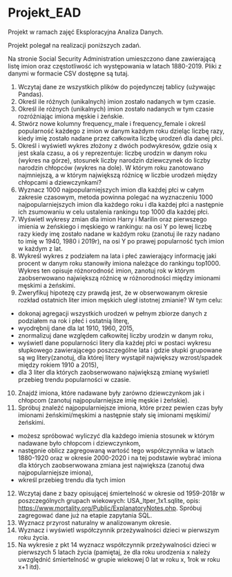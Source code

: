 # Projekt_EAD
Projekt w ramach zajęć Eksploracyjna Analiza Danych.

Projekt polegał na realizacji poniższych zadań.

Na stronie Social Security Administration umieszczono dane zawierającą listę imion oraz częstotliwość ich występowania w latach 1880-2019. Pliki z danymi w formacie CSV dostępne są tutaj.

1. Wczytaj dane ze wszystkich plików do pojedynczej tablicy (używając Pandas).
2. Określ ile różnych (unikalnych) imion zostało nadanych w tym czasie.
3. Określ ile różnych (unikalnych) imion zostało nadanych w tym czasie rozróżniając imiona męskie i żeńskie.
4. Stwórz nowe kolumny frequency_male i frequency_female i określ popularność każdego z imion w danym każdym roku dzieląc liczbę razy, kiedy imię zostało nadane przez całkowita liczbę urodzeń dla danej płci.
5. Określ i wyświetl wykres złożony z dwóch podwykresów, gdzie osią x jest skala czasu, a oś y reprezentuje:
liczbę urodzin w danym roku (wykres na górze), 
stosunek liczby narodzin dziewczynek do liczby narodzin chłopców (wykres na dole). W którym roku zanotowano najmniejszą, a w którym największą różnicę w liczbie urodzeń między chłopcami a dziewczynkami?
6. Wyznacz 1000 najpopularniejszych imion dla każdej płci w całym zakresie czasowym, metoda powinna polegać na wyznaczeniu 1000 najpopularniejszych imion dla każdego roku i dla każdej płci a następnie ich zsumowaniu w celu ustalenia rankingu top 1000 dla każdej płci.
7. Wyświetl wykresy zmian dla imion Harry i Marilin oraz pierwszego imienia w żeńskiego i męskiego w rankingu:
na osi Y po lewej liczbę razy kiedy imę zostało nadane w każdym roku (zanotuj ile razy nadano to imię w 1940, 1980 i 2019r), 
na osi Y po prawej popularność tych imion w każdym z lat.
8. Wykreśl wykres z podziałem na lata i płeć zawierający informację jaki procent w danym roku stanowiły imiona należące do rankingu top1000. Wykres ten opisuje różnorodność imion, zanotuj rok w którym zaobserwowano największą różnicę w różnorodności między imionami męskimi a żeńskimi.
9. Zweryfikuj hipotezę czy prawdą jest, że w obserwowanym okresie rozkład ostatnich liter imion męskich uległ istotnej zmianie? W tym celu:
- dokonaj agregacji wszystkich urodzeń w pełnym zbiorze danych z podziałem na rok i płeć i ostatnią literę,
- wyodrębnij dane dla lat 1910, 1960, 2015, 
- znormalizuj dane względem całkowitej liczby urodzin w danym roku, 
- wyświetl dane popularności litery dla każdej płci w postaci wykresu słupkowego zawierającego poszczególne lata i gdzie słupki grupowane są wg litery(zanotuj, dla której litery wystąpił największy wzrost/spadek między rokiem 1910 a 2015), 
- dla 3 liter dla których zaobserwowano największą zmianę wyświetl przebieg trendu popularności w czasie.
10. Znajdź imiona, które nadawane były zarówno dziewczynkom jak i chłopcom (zanotuj najpopularniejsze imię męskie i żeńskie).
11. Spróbuj znaleźć najpopularniejsze imiona, które przez pewien czas były imionami żeńskimi/męskimi a następnie stały się imionami męskimi/żeńskimi.
- możesz spróbować wyliczyć dla każdego imienia stosunek w którym nadawane było chłopcom i dziewczynkom,
- następnie oblicz zagregowaną wartość tego współczynnika w latach 1880-1920 oraz w okresie 2000-2020 i na tej podstawie wybrać imiona dla których zaobserwowana zmiana jest największa (zanotuj dwa najpopularniejsze imiona),
- wkreśl przebieg trendu dla tych imion
12. Wczytaj dane z bazy opisującej śmiertelność w okresie od 1959-2018r w poszczególnych grupach wiekowych: USA_ltper_1x1.sqlite, opis: https://www.mortality.org/Public/ExplanatoryNotes.php. Spróbuj zagregować dane już na etapie zapytania SQL.
13. Wyznacz przyrost naturalny w analizowanym okresie.
14. Wyznacz i wyświetl współczynnik przeżywalności dzieci w pierwszym roku życia.
15. Na wykresie z pkt 14 wyznacz współczynnik przeżywalności dzieci w pierwszych 5 latach życia (pamiętaj, że dla roku urodzenia x należy uwzględnić śmiertelność w grupie wiekowej 0 lat w roku x, 1rok w roku x+1 itd).
